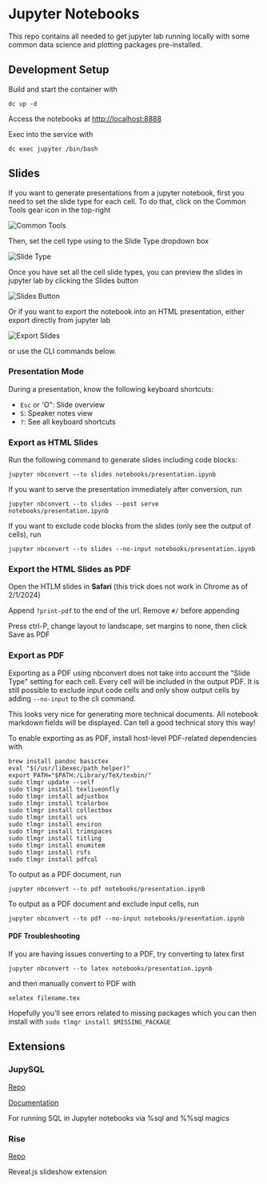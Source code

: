 # Jupyter Notebooks

This repo contains all needed to get jupyter lab running locally with some common data science and plotting packages pre-installed.

## Development Setup

Build and start the container with

```shell
dc up -d
```

Access the notebooks at [http://localhost:8888](http://localhost:8888)

Exec into the service with

```shell
dc exec jupyter /bin/bash
```

## Slides

If you want to generate presentations from a jupyter notebook, first you need to set the slide type for each cell. To do that, click on the Common Tools gear icon in the top-right

![Common Tools](img/common-tools-icon.png)

Then, set the cell type using to the Slide Type dropdown box

![Slide Type](img/slide-type-box.png)

Once you have set all the cell slide types, you can preview the slides in jupyter lab by clicking the Slides button

![Slides Button](img/rise-icon.png)

Or if you want to export the notebook into an HTML presentation, either export directly from jupyter lab

![Export Slides](img/export-as-html-slides.png)

or use the CLI commands below.

### Presentation Mode

During a presentation, know the following keyboard shortcuts:

- `Esc` or 'O": Slide overview
- `S`: Speaker notes view
- `?`: See all keyboard shortcuts

### Export as HTML Slides

Run the following command to generate slides including code blocks:

```shell
jupyter nbconvert --to slides notebooks/presentation.ipynb
```

If you want to serve the presentation immediately after conversion, run

```shell
jupyter nbconvert --to slides --post serve notebooks/presentation.ipynb
```

If you want to exclude code blocks from the slides (only see the output of cells), run

```shell
jupyter nbconvert --to slides --no-input notebooks/presentation.ipynb
```

### Export the HTML Slides as PDF

Open the HTLM slides in **Safari** (this trick does not work in Chrome as of 2/1/2024)

Append `?print-pdf` to the end of the url. Remove `#/` before appending

Press ctrl-P, change layout to landscape, set margins to none, then click Save as PDF

### Export as PDF

Exporting as a PDF using nbconvert does not take into account the "Slide Type" setting for each cell. Every cell will be included in the output PDF. It is still possible to exclude input code cells and only show output cells by adding `--no-input` to the cli command.

This looks very nice for generating more technical documents. All  notebook markdown fields will be displayed. Can tell a good technical story this way!

To enable exporting as as PDF, install host-level PDF-related dependencies with

```shell
brew install pandoc basictex
eval "$(/usr/libexec/path_helper)"
export PATH="$PATH:/Library/TeX/texbin/"
sudo tlmgr update --self
sudo tlmgr install texliveonfly
sudo tlmgr install adjustbox
sudo tlmgr install tcolorbox
sudo tlmgr install collectbox
sudo tlmgr install ucs
sudo tlmgr install environ
sudo tlmgr install trimspaces
sudo tlmgr install titling
sudo tlmgr install enumitem
sudo tlmgr install rsfs
sudo tlmgr install pdfcol
```

To output as a PDF document, run

```shell
jupyter nbconvert --to pdf notebooks/presentation.ipynb
```

To output as a PDF document and exclude input cells, run

```shell
jupyter nbconvert --to pdf --no-input notebooks/presentation.ipynb
```

#### PDF Troubleshooting

If you are having issues converting to a PDF, try converting to latex first

```shell
jupyter nbconvert --to latex notebooks/presentation.ipynb
```

and then manually convert to PDF with

```shell
xelatex filename.tex
```

Hopefully you'll see errors related to missing packages which you can then install with `sudo tlmgr install $MISSING_PACKAGE`

## Extensions

### JupySQL

[Repo](https://github.com/ploomber/jupysql)

[Documentation](https://jupysql.ploomber.io/en/latest/quick-start.html)

For running SQL in Jupyter notebooks via %sql and %%sql magics

### Rise

[Repo](https://github.com/jupyterlab-contrib/rise)

Reveal.js slideshow extension
